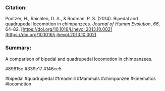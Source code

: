 ### Citation:
Pontzer, H., Raichlen, D. A., & Rodman, P. S. (2014). Bipedal and quadrupedal locomotion in chimpanzees. _Journal of Human Evolution_, _66_, 64–82. [https://doi.org/10.1016/j.jhevol.2013.10.002](https://doi.org/10.1016/j.jhevol.2013.10.002)

### Summary:

A comparison of bipedal and quadrupedal locomotion in chimpanzees. 

#89815e 
#339e17 
#146ce5 

#bipedal
#quadrupedal 
#treadmill 
#Mammals 
#chimpanzee
#kinematics 
#locomotion 